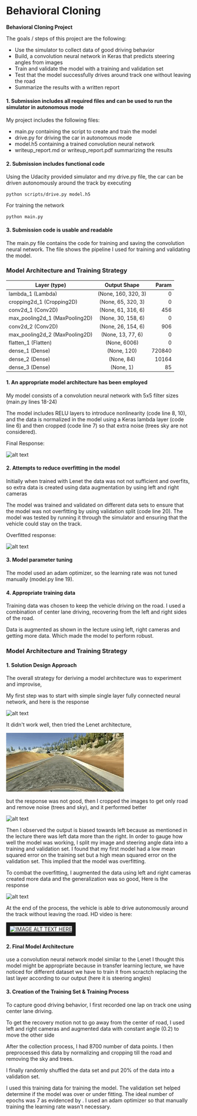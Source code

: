 # **Behavioral Cloning** 

**Behavioral Cloning Project**

The goals / steps of this project are the following:
* Use the simulator to collect data of good driving behavior
* Build, a convolution neural network in Keras that predicts steering angles from images
* Train and validate the model with a training and validation set
* Test that the model successfully drives around track one without leaving the road
* Summarize the results with a written report

#### 1. Submission includes all required files and can be used to run the simulator in autonomous mode

My project includes the following files:
* main.py containing the script to create and train the model
* drive.py for driving the car in autonomous mode
* model.h5 containing a trained convolution neural network 
* writeup_report.md or writeup_report.pdf summarizing the results

#### 2. Submission includes functional code
Using the Udacity provided simulator and my drive.py file, the car can be driven autonomously around the track by executing 
```
python scripts/drive.py model.h5
```
For training the network
```
python main.py
```
#### 3. Submission code is usable and readable

The main.py file contains the code for training and saving the convolution neural network. The file shows the pipeline I used for training and validating the model.

### Model Architecture and Training Strategy

| Layer (type) |  Output Shape  | Param  | 
| ------------- |:-------------:| -----:|
|lambda_1 (Lambda)  | (None, 160, 320, 3)    | 0 |        
|cropping2d_1 (Cropping2D)| (None, 65, 320, 3)| 0|         
|conv2d_1 (Conv2D) |    (None, 61, 316, 6) | 456|       
|max_pooling2d_1 (MaxPooling2D)| (None, 30, 158, 6)|  0 |        
|conv2d_2 (Conv2D)|  (None, 26, 154, 6)|    906|       
|max_pooling2d_2 (MaxPooling2D)| (None, 13, 77, 6)|  0|         
|flatten_1 (Flatten) |  (None, 6006) |    0  |       
|dense_1 (Dense) |        (None, 120)   |      720840    |
|dense_2 (Dense) |        (None, 84)    |      10164     |
|dense_3 (Dense) |        (None, 1)     |          85   |     

#### 1. An appropriate model architecture has been employed

My model consists of a convolution neural network with 5x5 filter sizes (main.py lines 18-24) 

The model includes RELU layers to introduce nonlinearity (code line 8, 10), and the data is normalized in the model using a Keras lambda layer (code line 6) and then cropped (code line 7) so that extra noise (trees sky are not considered). 

Final Response:

![alt text](videos/final.gif)

#### 2. Attempts to reduce overfitting in the model

Initially when trained with Lenet the data was not not sufficient and overfits, so extra data is created using data augmentation by using left and right cameras

The model was trained and validated on different data sets to ensure that the model was not overfitting by using validation split (code line 20). The model was tested by running it through the simulator and ensuring that the vehicle could stay on the track.

Overfitted response:

![alt text](videos/3_cropped.gif)

#### 3. Model parameter tuning

The model used an adam optimizer, so the learning rate was not tuned manually (model.py line 19).

#### 4. Appropriate training data

Training data was chosen to keep the vehicle driving on the road. I used a combination of center lane driving, recovering from the left and right sides of the road.

Data is augmented as shown in the lecture using left, right cameras and getting more data. Which made the model to perform robust.

### Model Architecture and Training Strategy

#### 1. Solution Design Approach

The overall strategy for deriving a model architecture was to experiment and improvise,

My first step was to start with simple single layer fully connected neural network, and here is the response

![alt text](videos/1_single_layer.gif)

It didn't work well, then tried the Lenet architecture, 

![alt text](videos/2_lenet.gif)

but the response was not good, then I cropped the images to get only road and remove noise (trees and sky), and it performed better

![alt text](videos/3_cropped.gif)
 
Then I observed the output is biased towards left because as mentioned in the lecture there was left data more than the right.
In order to gauge how well the model was working, I split my image and steering angle data into a training and validation set. I found that my first model had a low mean squared error on the training set but a high mean squared error on the validation set. This implied that the model was overfitting. 

To combat the overfitting, I augmented the data using left and right cameras created more data and the generalization was so good, Here is the response

![alt text](videos/final.gif)

At the end of the process, the vehicle is able to drive autonomously around the track without leaving the road. HD video is here:

<a href="http://www.youtube.com/watch?feature=player_embedded&v=rpTw07datrc
" target="_blank"><img src="http://img.youtube.com/vi/rpTw07datrc/0.jpg" 
alt="IMAGE ALT TEXT HERE" width="240" height="180" border="10" /></a>

#### 2. Final Model Architecture

use a convolution neural network model similar to the Lenet I thought this model might be appropriate because in transfer learning lecture, we have noticed for different dataset we have to train it from scractch replacing the last layer according to our output (here it is steering angles)

#### 3. Creation of the Training Set & Training Process

To capture good driving behavior, I first recorded one lap on track one using center lane driving.

To get the recovery motion not to go away from the center of road, I used left and right cameras and augmented data with constant angle (0.2) to move the other side 

After the collection process, I had 8700 number of data points. I then preprocessed this data by normalizing and cropping till the road and removing the sky and trees.

I finally randomly shuffled the data set and put 20% of the data into a validation set. 

I used this training data for training the model. The validation set helped determine if the model was over or under fitting. The ideal number of epochs was 7 as evidenced by . I used an adam optimizer so that manually training the learning rate wasn't necessary.
